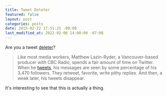 ```yaml
---
title: Tweet Deleter
featured: false
layout: post
categories: posts
date: 2015-02-22 17:51:22 -08:00
last_modified_at: 2022-02-06 14:00:00 -07:00
---
```


Are you a tweet [deleter](http://fusion.net/story/50322/meet-the-tweet-deleters-people-who-are-making-their-twitter-histories-self-destruct/)?

> Like most media workers, Matthew Lazin-Ryder, a Vancouver-based producer with CBC Radio, spends a fair amount of time on Twitter. When he [tweets](https://twitter.com/lazin_ryder), his messages are seen by some percentage of his 3,470 followers. They retweet, favorite, write pithy replies. And then, a week later, his tweets disappear.

It's interesting to see that this is actually a thing.


